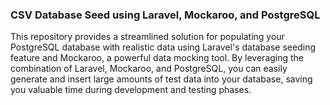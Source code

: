 ### CSV Database Seed using Laravel, Mockaroo, and PostgreSQL

This repository provides a streamlined solution for populating your PostgreSQL database with realistic data using Laravel's database seeding feature and Mockaroo, a powerful data mocking tool. By leveraging the combination of Laravel, Mockaroo, and PostgreSQL, you can easily generate and insert large amounts of test data into your database, saving you valuable time during development and testing phases.

